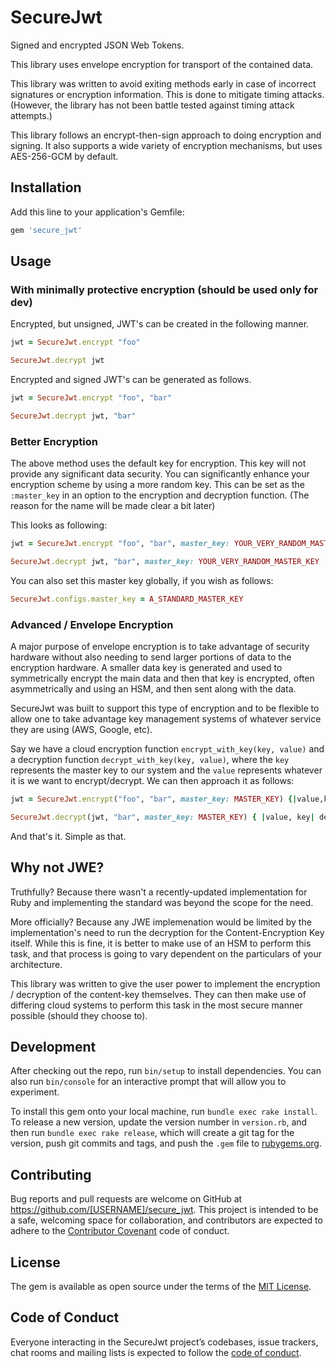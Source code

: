 # SecureJwt

Signed and encrypted JSON Web Tokens.

This library uses envelope encryption for transport of the contained data. 

This library was written to avoid exiting methods early in case of incorrect signatures or encryption information. This is done to mitigate timing attacks. (However, the library has not been battle tested against timing attack attempts.)

This library follows an encrypt-then-sign approach to doing encryption and signing. It also supports a wide variety of encryption mechanisms, but uses AES-256-GCM by default.


## Installation

Add this line to your application's Gemfile:

```ruby
gem 'secure_jwt'
```

## Usage


### With minimally protective encryption (should be used only for dev)

Encrypted, but unsigned, JWT's can be created in the following manner.

```ruby
jwt = SecureJwt.encrypt "foo"

SecureJwt.decrypt jwt
```

Encrypted and signed JWT's can be generated as follows.

```ruby
jwt = SecureJwt.encrypt "foo", "bar"

SecureJwt.decrypt jwt, "bar"
```

### Better Encryption

The above method uses the default key for encryption. This key will not provide any significant data security. You can significantly enhance your encryption scheme by using a more random key. This can be set as the `:master_key` in an option to the encryption and decryption function. (The reason for the name will be made clear a bit later)

This looks as following:

```ruby
jwt = SecureJwt.encrypt "foo", "bar", master_key: YOUR_VERY_RANDOM_MASTER_KEY

SecureJwt.decrypt jwt, "bar", master_key: YOUR_VERY_RANDOM_MASTER_KEY
```

You can also set this master key globally, if you wish as follows:

```ruby
SecureJwt.configs.master_key = A_STANDARD_MASTER_KEY
```

### Advanced / Envelope Encryption
A major purpose of envelope encryption is to take advantage of security hardware without also needing to send larger portions of data to the encryption hardware. A smaller data key is generated and used to symmetrically encrypt the main data and then that key is encrypted, often asymmetrically and using an HSM, and then sent along with the data. 

SecureJwt was built to support this type of encryption and to be flexible to allow one to take advantage key management systems of whatever service they are using (AWS, Google, etc).

Say we have a cloud encryption function `encrypt_with_key(key, value)` and a decryption function `decrypt_with_key(key, value)`, where the `key` represents the master key to our system and the `value` represents whatever it is we want to encrypt/decrypt. We can then approach it as follows:


```ruby
jwt = SecureJwt.encrypt("foo", "bar", master_key: MASTER_KEY) {|value,key| encrypt_with_key key, value }

SecureJwt.decrypt(jwt, "bar", master_key: MASTER_KEY) { |value, key| decrypt_with_key key, value }
```

And that's it. Simple as that.


## Why not JWE?
Truthfully? Because there wasn't a recently-updated implementation for Ruby and implementing the standard was beyond the scope for the need.

More officially? Because any JWE implemenation would be limited by the implementation's need to run the decryption for the Content-Encryption Key itself. While this is fine, it is better to make use of an HSM to perform this task, and that process is going to vary dependent on the particulars of your architecture. 

This library was written to give the user power to implement the encryption / decryption of the content-key themselves. They can then make use of differing cloud systems to perform this task in the most secure manner possible (should they choose to).

## Development

After checking out the repo, run `bin/setup` to install dependencies. You can also run `bin/console` for an interactive prompt that will allow you to experiment.

To install this gem onto your local machine, run `bundle exec rake install`. To release a new version, update the version number in `version.rb`, and then run `bundle exec rake release`, which will create a git tag for the version, push git commits and tags, and push the `.gem` file to [rubygems.org](https://rubygems.org).

## Contributing

Bug reports and pull requests are welcome on GitHub at https://github.com/[USERNAME]/secure_jwt. This project is intended to be a safe, welcoming space for collaboration, and contributors are expected to adhere to the [Contributor Covenant](http://contributor-covenant.org) code of conduct.

## License

The gem is available as open source under the terms of the [MIT License](https://opensource.org/licenses/MIT).

## Code of Conduct

Everyone interacting in the SecureJwt project’s codebases, issue trackers, chat rooms and mailing lists is expected to follow the [code of conduct](https://github.com/[USERNAME]/secure_jwt/blob/master/CODE_OF_CONDUCT.md).
